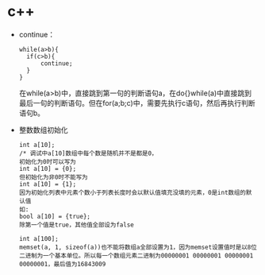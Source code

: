 # c++

* continue：

  ```
  while(a>b){
  	if(c>b){
  		continue;
  	}
  }
  ```
  
  在while(a>b)中，直接跳到第一句的判断语句a，在do{}while(a)中直接跳到最后一句的判断语句。但在for(a;b;c)中，需要先执行c语句，然后再执行判断语句b。

* 整数数组初始化

  ```
  int a[10];
  /* 调试中a[10]数组中每个数是随机并不是都是0，
  初始化为0时可以写为
  int a[10] = {0};
  但初始化为非0时不能写为
  int a[10] = {1};
  因为初始化列表中元素个数小于列表长度时会以默认值填充没填的元素，0是int数组的默认值
  如:
  bool a[10] = {true};
  除第一个值是true，其他值全部设为false
  
  int a[100];
  memset(a, 1, sizeof(a))也不能将数组a全部设置为1，因为memset设置值时是以8位二进制为一个基本单位。所以每一个数组元素二进制为00000001 00000001 00000001 00000001，最后值为16843009
  ```

  